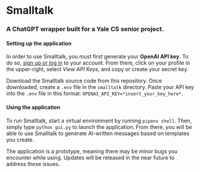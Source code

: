 # Smalltalk
### A ChatGPT wrapper built for a Yale CS senior project.

#### Setting up the application
In order to use Smalltalk, you must first generate your **OpenAI API key**. To do so, [sign up or log in](https://platform.openai.com/signup) to your account. From there, click on your profile in the upper-right, select *View API Keys*, and copy or create your secret key.

Download the Smalltalk source code from this repository. Once downloaded, create a `.env` file in the `smalltalk` directory. Paste your API key into the `.env` file in this format: `OPENAI_API_KEY=*insert_your_key_here*`.

#### Using the application
To run Smalltalk, start a virtual environment by running `pipenv shell`. Then, simply type `python gui.py` to launch the application. From there, you will be able to use Smalltalk to generate AI-written messages based on templates you create.

The application is a prototype, meaning there may be minor bugs you encounter while using. Updates will be released in the near future to address these issues.
